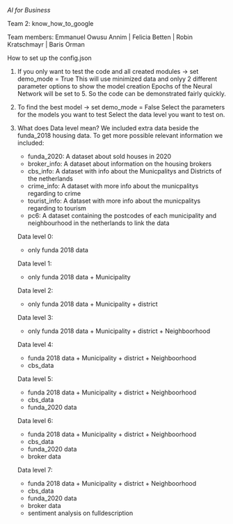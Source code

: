 *AI for Business*

Team 2: know_how_to_google

Team members: Emmanuel Owusu Annim | Felicia Betten | Robin Kratschmayr | Baris Orman


How to set up the config.json

1. If you only want to test the code and all created modules -> set demo_mode = True 
    This will use minimized data and onlyy 2 different parameter options to show the model creation
    Epochs of the Neural Network will be set to 5. So the code can be demonstrated fairly quickly.
2. To find the best model -> set demo_mode = False
    Select the parameters for the models you want to test
    Select the data level you want to test on.

3. What does Data level mean?
    We included extra data beside the funda_2018 housing data.
    To get more possible relevant information we included:
    - funda_2020: A dataset about sold houses in 2020
    - broker_info: A dataset about information on the housing brokers
    - cbs_info: A dataset with info about the Municpalitys and Districts of the netherlands
    - crime_info: A dataset with more info about the municpalitys regarding to crime
    - tourist_info: A dataset with more info about the municpalitys regarding to tourism
    - pc6: A dataset containing the postcodes of each municipality and neighbourhood in the netherlands to link the data
    

    Data level 0:
    - only funda 2018 data

    Data level 1:
    - only funda 2018 data + Municipality

    Data level 2:
    - only funda 2018 data + Municipality + district

    Data level 3:
    - only funda 2018 data + Municipality + district + Neighboorhood

    Data level 4:
    - funda 2018 data + Municipality + district + Neighboorhood
    - cbs_data

    Data level 5:
    - funda 2018 data + Municipality + district + Neighboorhood
    - cbs_data
    - funda_2020 data

    Data level 6:
    - funda 2018 data + Municipality + district + Neighboorhood
    - cbs_data
    - funda_2020 data
    - broker data

    Data level 7:
    - funda 2018 data + Municipality + district + Neighboorhood
    - cbs_data
    - funda_2020 data
    - broker data
    - sentiment analysis on fulldescription

